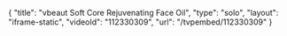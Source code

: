 {
    "title": "vbeaut Soft Core Rejuvenating Face Oil",
    "type": "solo",
    "layout": "iframe-static",
    "videoId": "112330309",
    "url": "\/tvpembed\/112330309"
}